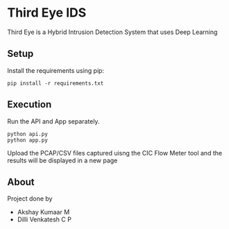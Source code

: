 # Third Eye IDS

Third Eye is a Hybrid Intrusion Detection System that uses Deep Learning

## Setup

Install the requirements using pip:

`pip install -r requirements.txt`

## Execution

Run the API and App separately.

```
python api.py
python app.py
```

Upload the PCAP/CSV files captured uisng the CIC Flow Meter tool and the results will be displayed in a new page

## About

Project done by 
* Akshay Kumaar M
* Dilli Venkatesh C P